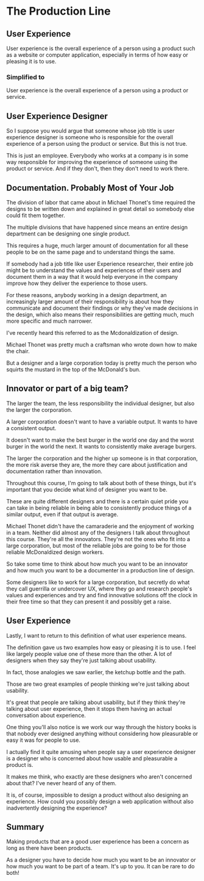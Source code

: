 # The Production Line

## User Experience

User experience is the overall experience of a person using a product such as a website or computer application, especially in terms of how easy or pleasing it is to use.

### Simplified to

User experience is the overall experience of a person using a product or service.

## User Experience Designer

So I suppose you would argue that someone whose job title is user experience designer is someone who is responsible for the overall experience of a person using the product or service. But this is not true.

This is just an employee. Everybody who works at a company is in some way responsible for improving the experience of someone using the product or service. And if they don't, then they don't need to work there.

## Documentation. Probably Most of Your Job

The division of labor that came about in Michael Thonet's time required the designs to be written down and explained in great detail so somebody else could fit them together.

The multiple divisions that have happened since means an entire design department can be designing one single product.

This requires a huge, much larger amount of documentation for all these people to be on the same page and to understand things the same.

If somebody had a job title like user Experience researcher, their entire job might be to understand the values and experiences of their users and document them in a way that it would help everyone in the company improve how they deliver the experience to those users.

For these reasons, anybody working in a design department, an increasingly larger amount of their responsibility is about how they communicate and document their findings or why they've made decisions in the design, which also means their responsibilities are getting much, much more specific and much narrower.

I've recently heard this referred to as the Mcdonaldization of design.

Michael Thonet was pretty much a craftsman who wrote down how to make the chair.

But a designer and a large corporation today is pretty much the person who squirts the mustard in the top of the McDonald's bun.

## Innovator or part of a big team?

The larger the team, the less responsibility the individual designer, but also the larger the corporation.

A larger corporation doesn't want to have a variable output. It wants to have a consistent output.

It doesn't want to make the best burger in the world one day and the worst burger in the world the next. It wants to consistently make average burgers.

The larger the corporation and the higher up someone is in that corporation, the more risk averse they are, the more they care about justification and documentation rather than innovation.

Throughout this course, I'm going to talk about both of these things, but it's important that you decide what kind of designer you want to be.

These are quite different designers and there is a certain quiet pride you can take in being reliable in being able to consistently produce things of a similar output, even if that output is average.

Michael Thonet didn't have the camaraderie and the enjoyment of working in a team. Neither did almost any of the designers I talk about throughout this course. They're all the innovators. They're not the ones who fit into a large corporation, but most of the reliable jobs are going to be for those reliable McDonaldized design workers.

So take some time to think about how much you want to be an innovator and how much you want to be a documenter in a production line of design.

Some designers like to work for a large corporation, but secretly do what they call guerrilla or undercover UX, where they go and research people's values and experiences and try and find innovative solutions off the clock in their free time so that they can present it and possibly get a raise.

## User Experience 

Lastly, I want to return to this definition of what user experience means.

The definition gave us two examples how easy or pleasing it is to use. I feel like largely people value one of these more than the other. A lot of designers when they say they're just talking about usability.

In fact, those analogies we saw earlier, the ketchup bottle and the path.

Those are two great examples of people thinking we're just talking about usability.

It's great that people are talking about usability, but if they think they're talking about user experience, then it stops them having an actual conversation about experience.

One thing you'll also notice is we work our way through the history books is that nobody ever designed anything without considering how pleasurable or easy it was for people to use.

I actually find it quite amusing when people say a user experience designer is a designer who is concerned about how usable and pleasurable a product is.

It makes me think, who exactly are these designers who aren't concerned about that? I've never heard of any of them.

It is, of course, impossible to design a product without also designing an experience. How could you possibly design a web application without also inadvertently designing the experience?

## Summary

Making products that are a good user experience has been a concern as long as there have been products.

As a designer you have to decide how much you want to be an innovator or how much you want to be part of a team. It's up to you. It can be rare to do both!

